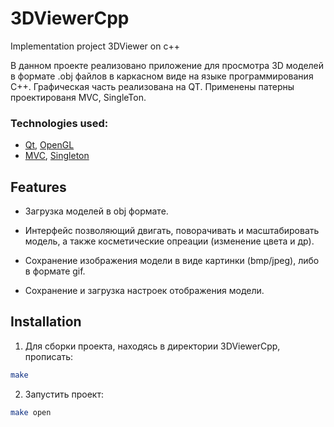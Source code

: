 # 3DViewerCpp
Implementation project 3DViewer on c++

В данном проекте реализовано приложение для просмотра 3D моделей в формате .obj файлов в каркасном виде на языке программирования С++.
Графическая часть реализована на QT. Применены патерны проектированя MVC, SingleTon.

### Technologies used:
* [Qt](https://www.qt.io/), [OpenGL](https://www.opengl.org/)
* [MVC](https://m.wikipedia.org/wiki/Model–view–controller), [Singleton](https://m.wikipedia.org/wiki/Singleton_pattern)

## Features

- Загрузка моделей в obj формате.

- Интерфейс позволяющий двигать, поворачивать и масштабировать модель, а также косметические опреации (изменение цвета и др).

- Сохранение изображения модели в виде картинки (bmp/jpeg), либо в формате gif.

- Сохранение и загрузка настроек отображения модели.

## Installation

1. Для cборки проекта, находясь в директории 3DViewerCpp, прописать:
```sh
make
```
2. Запустить проект:
```sh
make open
```

  
